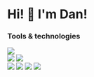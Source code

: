 # Hi! 👋 I'm **Dan**!

### Tools & technologies
![](https://img.shields.io/static/v1?label=code&message=python&color=9cf&style=for-the-badge&logo=python)<br/>
![](https://img.shields.io/static/v1?label=OS&message=fedora&color=9cf&style=for-the-badge&logo=fedora)
![](https://img.shields.io/static/v1?label=OS&message=windows&color=9cf&style=for-the-badge&logo=windows)<br/>
![](https://img.shields.io/static/v1?label=tools&message=PyCharm&color=9cf&style=for-the-badge&logo=pycharm)
![](https://img.shields.io/static/v1?label=tools&message=gitlab&color=9cf&style=for-the-badge&logo=gitlab)
![](https://img.shields.io/static/v1?label=tools&message=github&color=9cf&style=for-the-badge&logo=github)
![](https://img.shields.io/static/v1?label=tools&message=gnu_bash&color=9cf&style=for-the-badge&logo=gnu-bash)
